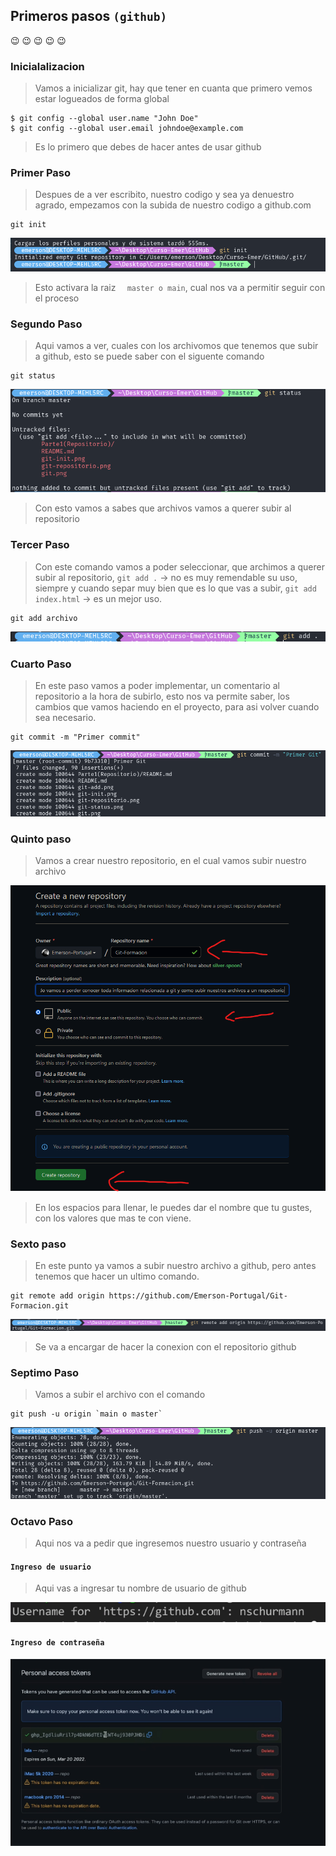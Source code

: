 ## Primeros pasos `(github)`
:wink: :wink: :wink: :wink: :wink:
### Inicialalizacion

> Vamos a inicializar git, hay que tener en cuanta que primero vemos estar logueados de forma global

``` 
$ git config --global user.name "John Doe"
$ git config --global user.email johndoe@example.com
```
> Es lo primero que debes de hacer antes de usar github

### Primer Paso 

> Despues de a ver escribito, nuestro codigo y sea ya denuestro agrado, empezamos con la subida de nuestro codigo a github.com

```
git init
```
![Alt text](../imagenes/git-init.png "Proceso de git")

>Esto activara la raiz    `   master o main `, cual nos va a permitir seguir con el proceso


### Segundo Paso 

> Aqui vamos a ver, cuales con los archivomos que tenemos que subir a github, esto se puede saber con el siguente comando

```
git status 
```
![Alt text](../imagenes/git-status.png "Proceso de git")

> Con esto vamos a sabes que archivos vamos a querer subir al repositorio


### Tercer Paso

> Con este comando vamos a poder seleccionar, que archimos a querer subir al repositorio, `git add .` -> no es muy remendable su uso, siempre y cuando separ muy bien que es lo que vas a subir, `git add  index.html` -> es un mejor uso.

``` 
git add archivo
```
![Alt text](../imagenes/git-add.png "Proceso de git")

### Cuarto Paso 

> En este paso vamos a poder implementar, un comentario al repositorio a la hora de subirlo, esto nos va permite saber, los cambios que vamos haciendo en el proyecto, para asi volver cuando sea necesario. 

```
git commit -m "Primer commit"
```
![Alt text](../imagenes/git-commit.png "Proceso de git")

### Quinto paso 

> Vamos a crear nuestro repositorio, en el cual vamos subir nuestro archivo

![Alt text](../imagenes/git-repositorio.png "Proceso de git")

> En los espacios para llenar, le puedes dar el nombre que tu gustes, con los valores que mas te con viene.

### Sexto paso 

> En este punto ya vamos a subir nuestro archivo a github, pero antes tenemos que hacer un ultimo comando.

```
git remote add origin https://github.com/Emerson-Portugal/Git-Formacion.git

```
![Alt text](../imagenes/git-remote.png "Proceso de git")


> Se va a encargar de hacer la conexion  con el repositorio github

### Septimo Paso

> Vamos a subir el archivo con  el comando

```
git push -u origin `main o master`
```

![Alt text](../imagenes/git-push.png "Proceso de git")


### Octavo Paso

> Aqui nos va a pedir que ingresemos nuestro  usuario y contraseña

#### `Ingreso de usuario`

> Aqui vas a ingresar tu nombre de usuario de github


![Alt text](../imagenes/usuario.png "Proceso de git")


#### `Ingreso de contraseña`

![Alt text](../imagenes/password.png "Proceso de git")